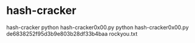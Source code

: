 # hash-cracker
hash-cracker
python hash-cracker0x00.py  <enter hash> <wordlist>
python hash-cracker0x00.py  de6838252f95d3b9e803b28df33b4baa rockyou.txt
